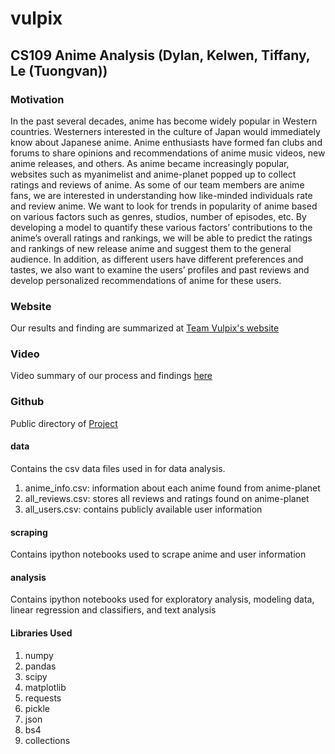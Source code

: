 # vulpix

## CS109 Anime Analysis (Dylan, Kelwen, Tiffany, Le (Tuongvan))

### Motivation 

In the past several decades, anime has become widely popular in Western countries. Westerners interested in the culture of Japan would immediately know about Japanese anime. Anime enthusiasts have formed fan clubs and forums to share opinions and recommendations of anime music videos, new anime releases, and others. As anime became increasingly popular, websites such as myanimelist and anime-planet popped up to collect ratings and reviews of anime. As some of our team members are anime fans, we are interested in understanding how like-minded individuals rate and review anime. We want to look for trends in popularity of anime based on various factors such as genres, studios, number of episodes, etc. By developing a model to quantify these various factors’ contributions to the anime’s overall ratings and rankings, we will be able to predict the ratings and rankings of new release anime and suggest them to the general audience. In addition, as different users have different preferences and tastes, we also want to examine the users’ profiles and past reviews and develop personalized recommendations of anime for these users.


### Website

Our results and finding are summarized at [Team Vulpix's website](http://cs109-animeplanet.strikingly.com/)

### Video

Video summary of our process and findings [here](www.youtube.com)

### Github

Public directory of [Project](https://github.com/xjgege/vulpix)

#### data

Contains the csv data files used in for data analysis.

1. anime_info.csv: information about each anime found from anime-planet
2. all_reviews.csv: stores all reviews and ratings found on anime-planet
3. all_users.csv: contains publicly available user information

#### scraping

Contains ipython notebooks used to scrape anime and user information

#### analysis

Contains ipython notebooks used for exploratory analysis, modeling data, linear regression and classifiers, and text analysis

#### Libraries Used

1. numpy
2. pandas
3. scipy
4. matplotlib
5. requests
6. pickle
7. json
8. bs4
9. collections
